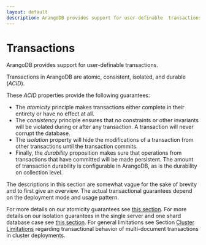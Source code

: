 ```yaml
---
layout: default
description: ArangoDB provides support for user-definable  transactions
---
```

Transactions
============

ArangoDB provides support for user-definable transactions.

Transactions in ArangoDB are atomic, consistent, isolated, and durable (*ACID*).

These *ACID* properties provide the following guarantees:

* The *atomicity* principle makes transactions either complete in their
  entirety or have no effect at all.
* The *consistency* principle ensures that no constraints or other invariants
  will be violated during or after any transaction. A transaction will never
  corrupt the database.
* The *isolation* property will hide the modifications of a transaction from
  other transactions until the transaction commits. 
* Finally, the *durability* proposition makes sure that operations from 
  transactions that have committed will be made persistent. The amount of
  transaction durability is configurable in ArangoDB, as is the durability
  on collection level. 

The descriptions in this section are somewhat vague for the sake of
brevity and to first give an overview. The actual transactional
guarantees depend on the deployment mode and usage pattern.

For more details on our atomicity guarantees see 
[this section](data-modeling-operational-factors.html#operation-atomicity).
For more details on our isolation guarantees in the single server and
one shard database case see
[this section](data-modeling-operational-factors.html#transactional-isolation).
For general limitations see
Section [Cluster Limitations](transactions-limitations.html#in-clusters)
regarding transactional behavior of multi-document transactions in
cluster deployments.

